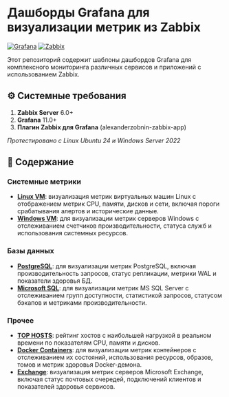 # Дашборды Grafana для визуализации метрик из Zabbix

[![Grafana](https://img.shields.io/badge/Grafana-F2F4F9?style=for-the-badge&logo=grafana&logoColor=orange&labelColor=F2F4F9)](https://grafana.com) [![Zabbix](https://img.shields.io/badge/Zabbix-D50000?style=for-the-badge&logo=zabbix&logoColor=white)](https://www.zabbix.com)

Этот репозиторий содержит шаблоны дашбордов Grafana для комплексного мониторинга различных сервисов и приложений с использованием Zabbix.

## ⚙️ Системные требования

1. **Zabbix Server** 6.0+
2. **Grafana** 11.0+
3. **Плагин Zabbix для Grafana** (alexanderzobnin-zabbix-app)

_Протестировано с Linux Ubuntu 24 и Windows Server 2022_

## 📂 Содержание

### Системные метрики
- **[Linux VM](./LinuxVM/)**: визуализация метрик виртуальных машин Linux с отображением метрик CPU, памяти, дисков и сети, включая пороги срабатывания алертов и исторические данные.
- **[Windows VM](./WindowsVM/)**: для визуализации метрик серверов Windows с отслеживанием счетчиков производительности, статуса служб и использования системных ресурсов.

### Базы данных
- **[PostgreSQL](./PostgreSQL/)**: для визуализации метрик PostgreSQL, включая производительность запросов, статус репликации, метрики WAL и показатели здоровья БД.
- **[Microsoft SQL](./MSSQL/)**: для визуализации метрик MS SQL Server с отслеживанием групп доступности, статистикой запросов, статусом бэкапов и метриками производительности.

### Прочее
- **[TOP HOSTS](./TOP_HOSTS/)**: рейтинг хостов с наибольшей нагрузкой в реальном времени по показателям CPU, памяти и дисков.
- **[Docker Containers](./DockerContainers/)**: для визуализации метрик контейнеров с отслеживанием их состояний, использования ресурсов, образов, томов и метрик здоровья Docker-демона.
- **[Exchange](./Exchange/)**: визуализация метрик серверов Microsoft Exchange, включая статус почтовых очередей, подключений клиентов и показателей здоровья сервисов.
